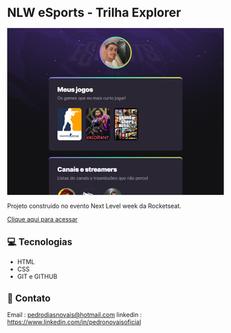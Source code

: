 # NLW eSports - Trilha Explorer

![preview](./github/preview.png)

Projeto construido no evento Next Level week da Rocketseat.


[Clique aqui para acessar](https://pedronovais.github.io/landing-page-nlw/)

## 💻 Tecnologias

- HTML
- CSS
- GIT e GITHUB

## 📲 Contato

Email : pedrodiasnovais@hotmail.com
linkedin : https://www.linkedin.com/in/pedronovaisoficial
